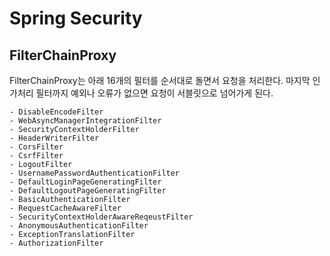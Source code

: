 # Spring Security

## FilterChainProxy
FilterChainProxy는 아래 16개의 필터를 순서대로 돌면서 요청을 처리한다. 마지막 인가처리 필터까지 예외나 오류가 없으면 요청이 서블릿으로 넘어가게 된다.

```
- DisableEncodeFilter
- WebAsyncManagerIntegrationFilter
- SecurityContextHolderFilter
- HeaderWriterFilter
- CorsFilter
- CsrfFilter
- LogoutFilter
- UsernamePasswordAuthenticationFilter
- DefaultLoginPageGeneratingFilter
- DefaultLogoutPageGeneratingFilter
- BasicAuthenticationFilter
- RequestCacheAwareFilter
- SecurityContextHolderAwareReqeustFilter
- AnonymousAuthenticationFilter
- ExceptionTranslationFilter
- AuthorizationFilter
```


